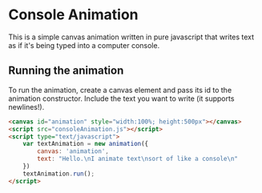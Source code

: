 
# Console Animation 

This is a simple canvas animation written in pure javascript that writes text as if it's being typed into a computer console. 

## Running the animation

To run the animation, create a canvas element and pass its id to the animation constructor. Include the text you want to write (it supports newlines!). 

```html
<canvas id="animation" style="width:100%; height:500px"></canvas>
<script src="consoleAnimation.js"></script>
<script type="text/javascript">
	var textAnimation = new animation({
		canvas: 'animation',
		text: "Hello.\nI animate text\nsort of like a console\n"
	})
	textAnimation.run();
</script>
```